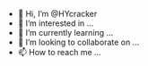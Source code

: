 - 👋 Hi, I’m @HYcracker
- 👀 I’m interested in ...
- 🌱 I’m currently learning ...
- 💞️ I’m looking to collaborate on ...
- 📫 How to reach me ...

<!---
HYcracker/HYcracker is a ✨ special ✨ repository because its `README.md` (this file) appears on your GitHub profile.
You can click the Preview link to take a look at your changes.
--->
